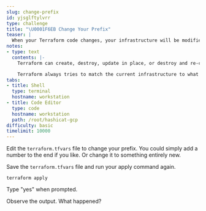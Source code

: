 ```yaml
---
slug: change-prefix
id: yjsglftylvrr
type: challenge
title: "\U0001F6EB Change Your Prefix"
teaser: |
  When your Terraform code changes, your infrastructure will be modified to match the updated code. Terraform is a declarative language.
notes:
- type: text
  contents: |-
    Terraform can create, destroy, update in place, or destroy and re-create your infrastructure. Some types of resources can be updated without deleting them. Major changes usually require a teardown and rebuild.

    Terraform always tries to match the current infrastructure to what has been defined in your code.
tabs:
- title: Shell
  type: terminal
  hostname: workstation
- title: Code Editor
  type: code
  hostname: workstation
  path: /root/hashicat-gcp
difficulty: basic
timelimit: 10000
---
```

Edit the `terraform.tfvars` file to change your prefix. You could simply add a number to the end if you like. Or change it to something entirely new.

Save the `terraform.tfvars` file and run your apply command again.

```
terraform apply
```

Type "yes" when prompted.

Observe the output. What happened?